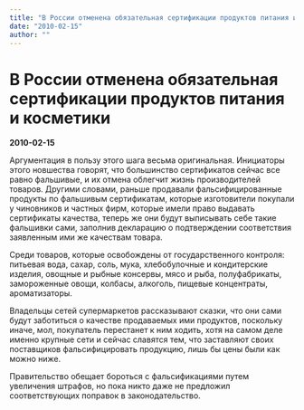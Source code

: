 ```yaml
---
title: "В России отменена обязательная сертификации продуктов питания и косметики"
date: "2010-02-15"
author: ""
---
```


# В России отменена обязательная сертификации продуктов питания и косметики

**2010-02-15** 

Аргументация в пользу этого шага весьма оригинальная. Инициаторы этого новшества говорят, что большинство сертификатов сейчас все равно фальшивые, и их отмена облегчит жизнь производителей товаров. Другими словами, раньше продавали фальсифицированные продукты по фальшивым сертификатам, которые изготовители покупали у чиновников и частных фирм, которые имели право выдавать сертификаты качества, теперь же они будут выписывать себе такие фальшивки сами, заполнив декларацию о подтверждении соответствия заявленным ими же качествам товара.

Среди товаров, которые освобождены от государственного контроля: питьевая вода, сахар, соль, мука, хлебобулочные и кондитерские изделия, овощные и рыбные консервы, мясо и рыба, полуфабрикаты, замороженные овощи, колбасы, алкоголь, пищевые концентраты, ароматизаторы.

Владельцы сетей супермаркетов рассказывают сказки, что они сами будут заботиться о качестве продаваемых ими продуктов, поскольку иначе, мол, покупатель перестанет к ним ходить, хотя на самом деле именно крупные сети и сейчас славятся тем, что заставляют своих поставщиков фальсифицировать продукцию, лишь бы цены были как можно ниже.

Правительство обещает бороться с фальсификациями путем увеличения штрафов, но пока никто даже не предложил соответствующих поправок в законодательство.